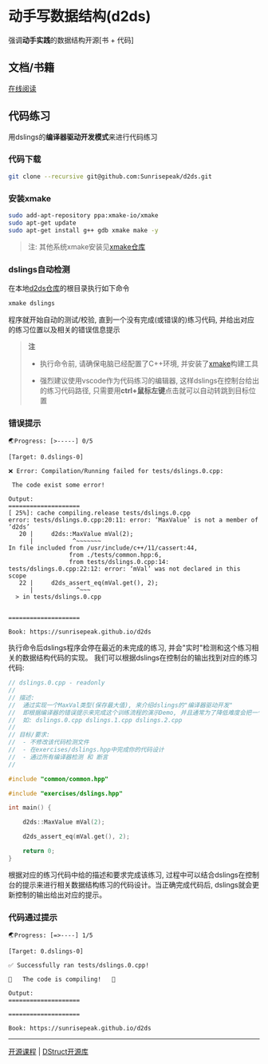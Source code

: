 # 动手写数据结构(d2ds)

强调**动手实践**的数据结构开源[书 + 代码]

## 文档/书籍

[在线阅读](https://sunrisepeak.github.io/d2ds/)

## 代码练习

用dslings的**编译器驱动开发模式**来进行代码练习

### 代码下载

```bash
git clone --recursive git@github.com:Sunrisepeak/d2ds.git
```

### 安装xmake

```bash
sudo add-apt-repository ppa:xmake-io/xmake
sudo apt-get update
sudo apt-get install g++ gdb xmake make -y
```

> 注: 其他系统xmake安装见[xmake仓库](https://github.com/xmake-io/xmake)

### dslings自动检测

在本地[d2ds仓库](https://github.com/Sunrisepeak/d2ds)的根目录执行如下命令

```bash
xmake dslings
```

程序就开始自动的测试/校验, 直到一个没有完成(或错误的)练习代码, 并给出对应的练习位置以及相关的错误信息提示

> **注**
> 
> - 执行命令前, 请确保电脑已经配置了C++环境, 并安装了[xmake](https://github.com/xmake-io/xmake)构建工具
>
> - 强烈建议使用vscode作为代码练习的编辑器, 这样dslings在控制台给出的练习代码路径, 只需要用**ctrl+鼠标左键**点击就可以自动转跳到目标位置
> 

### 错误提示

```text
🌏Progress: [>-----] 0/5

[Target: 0.dslings-0]

❌ Error: Compilation/Running failed for tests/dslings.0.cpp:

 The code exist some error!

Output:
====================
[ 25%]: cache compiling.release tests/dslings.0.cpp
error: tests/dslings.0.cpp:20:11: error: ‘MaxValue’ is not a member of ‘d2ds’
   20 |     d2ds::MaxValue mVal(2);
      |           ^~~~~~~~
In file included from /usr/include/c++/11/cassert:44,
                 from ./tests/common.hpp:6,
                 from tests/dslings.0.cpp:14:
tests/dslings.0.cpp:22:12: error: ‘mVal’ was not declared in this scope
   22 |     d2ds_assert_eq(mVal.get(), 2);
      |            ^~~~
  > in tests/dslings.0.cpp


====================

Book: https://sunrisepeak.github.io/d2ds
```

执行命令后dslings程序会停在最近的未完成的练习, 并会"实时"检测和这个练习相关的数据结构代码的实现。
我们可以根据dslings在控制台的输出找到对应的练习代码:

```cpp
// dslings.0.cpp - readonly
//
// 描述:
//  通过实现一个MaxVal类型(保存最大值), 来介绍dslings的"编译器驱动开发"
//  即根据编译器的错误提示来完成这个训练流程的演示Demo, 并且通常为了降低难度会把一个'数据结构'的实现分成多个检测模块.
//  如: dslings.0.cpp dslings.1.cpp dslings.2.cpp
//
// 目标/要求:
//  - 不修改该代码检测文件
//  - 在exercises/dslings.hpp中完成你的代码设计
//  - 通过所有编译器检测 和 断言
//

#include "common/common.hpp"

#include "exercises/dslings.hpp"

int main() {

    d2ds::MaxValue mVal(2);

    d2ds_assert_eq(mVal.get(), 2);

    return 0;
}
```

根据对应的练习代码中给的描述和要求完成该练习, 过程中可以结合dslings在控制台的提示来进行相关数据结构练习的代码设计。当正确完成代码后, dslings就会更新控制的输出给出对应的提示。

### 代码通过提示

```text
🌏Progress: [=>----] 1/5

[Target: 0.dslings-0]

✅ Successfully ran tests/dslings.0.cpp!

🎉   The code is compiling!   🎉

Output:
====================

====================

Book: https://sunrisepeak.github.io/d2ds

```

---

[开源课程](https://github.com/Sunrisepeak/d2ds-courses) | [DStruct开源库](https://github.com/Sunrisepeak/DStruct)